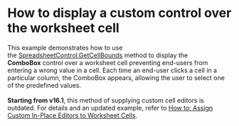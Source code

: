 # How to display a custom control over the worksheet cell


<p>This example demonstrates how to use the <a href="https://documentation.devexpress.com/#WindowsForms/DevExpressXtraSpreadsheetSpreadsheetControl_GetCellBoundstopic">SpreadsheetControl.GetCellBounds</a> method to display the <strong>ComboBox</strong> control over a worksheet cell preventing end-users from entering a wrong value in a cell. Each time an end-user clicks a cell in a particular column, the ComboBox appears, allowing the user to select one of the predefined values.<br><strong><br>Starting from v16.1</strong>, this method of supplying custom cell editors is outdated. For details and an updated example, refer to <a href="https://www.devexpress.com/Support/Center/Example/Details/T385401">How to: Assign Custom In-Place Editors to Worksheet Cells</a>.</p>

<br/>


